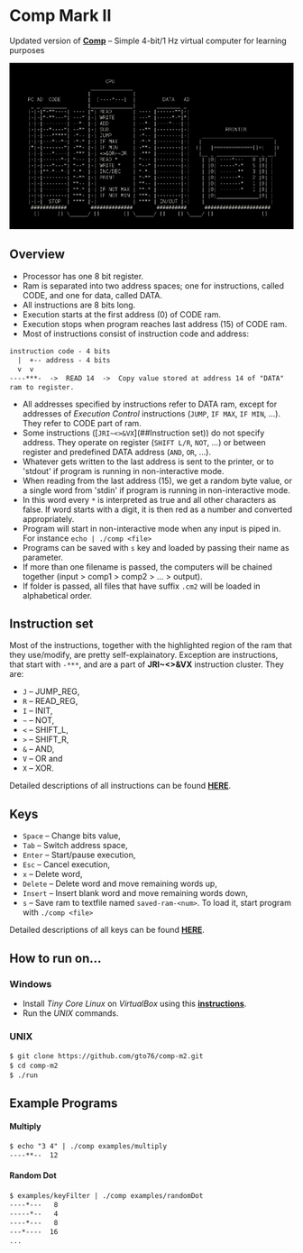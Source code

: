 Comp Mark II
============

Updated version of [**Comp**](https://github.com/gto76/comp-cpp) – Simple 4-bit/1 Hz virtual computer for learning purposes

![screenshot](doc/screenshot.png)

Overview
--------

* Processor has one 8 bit register.
* Ram is separated into two address spaces; one for instructions, called CODE, and one for data, called DATA.
* All instructions are 8 bits long.
* Execution starts at the first address (0) of CODE ram.
* Execution stops when program reaches last address (15) of CODE ram.
* Most of instructions consist of instruction code and address:
```
instruction code - 4 bits
  |  +-- address - 4 bits
  v  v
----***-  ->  READ 14  ->  Copy value stored at address 14 of "DATA" ram to register.
```
* All addresses specified by instructions refer to DATA ram, except for addresses of *Execution Control* instructions (`JUMP`, `IF MAX`, `IF MIN`, ...). They refer to CODE part of ram.
* Some instructions ([`JRI~<>&VX`](##Instruction set)) do not specify address. They operate on register (`SHIFT L/R`, `NOT`, ...) or between register and predefined DATA address (`AND`, `OR`, ...).
* Whatever gets written to the last address is sent to the printer, or to 'stdout' if program is running in non-interactive mode.
* When reading from the last address (15), we get a random byte value, or a single word from 'stdin' if program is running in non-interactive mode.
* In this word every `*` is interpreted as true and all other characters as false. If word starts with a digit, it is then red as a number and converted appropriately.
* Program will start in non-interactive mode when any input is piped in. For instance `echo | ./comp <file>`
* Programs can be saved with `s` key and loaded by passing their name as parameter.
* If more than one filename is passed, the computers will be chained together (input > comp1 > comp2 > ... > output).
* If folder is passed, all files that have suffix `.cm2` will be loaded in alphabetical order.

Instruction set
---------------
Most of the instructions, together with the highlighted region of the ram that they use/modify, are pretty self-explainatory. Exception are instructions, that start with `-***`, and are a part of **JRI~<>&VX** instruction cluster. They are:  
 * `J` – JUMP_REG,
 * `R` – READ_REG,
 * `I` – INIT,
 * `~` – NOT,
 * `<` – SHIFT_L,
 * `>` – SHIFT_R,
 * `&` – AND,
 * `V` – OR and
 * `X` – XOR.

Detailed descriptions of all instructions can be found [**HERE**](doc/instruction-set.md).

Keys
----
* `Space` – Change bits value,
* `Tab` – Switch address space,
* `Enter` – Start/pause execution,
* `Esc` – Cancel execution,
* `x` – Delete word,
* `Delete` – Delete word and move remaining words up,
* `Insert` – Insert blank word and move remaining words down,
* `s` – Save ram to textfile named `saved-ram-<num>`. To load it, start program with `./comp <file>`

Detailed descriptions of all keys can be found [**HERE**](doc/keys.md).

How to run on…
--------------

### Windows

* Install *Tiny Core Linux* on *VirtualBox* using this [**instructions**](https://github.com/gto76/my-linux-setup/tree/gh-pages/conf-files/tiny-core-linux).
* Run the *UNIX* commands.

### UNIX
```bash
$ git clone https://github.com/gto76/comp-m2.git
$ cd comp-m2
$ ./run
```

Example Programs
--------
#### Multiply
```
$ echo "3 4" | ./comp examples/multiply
----**--  12
```

#### Random Dot
```
$ examples/keyFilter | ./comp examples/randomDot
----*---   8
-----*--   4
----*---   8
---*----  16
...
```
